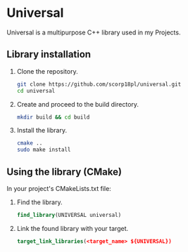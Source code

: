 # Universal

Universal is a multipurpose C++ library used in my Projects.

## Library installation

1. Clone the repository.
    ```bash
    git clone https://github.com/scorp18pl/universal.git
    cd universal
    ```
2. Create and proceed to the build directory.
    ```bash
    mkdir build && cd build
    ```
3. Install the library.
    ```bash
    cmake ..
    sudo make install
    ```

## Using the library (CMake)

In your project's CMakeLists.txt file:
1. Find the library.
    ```CMake
    find_library(UNIVERSAL universal)
    ```
2. Link the found library with your target.
    ```CMake
    target_link_libraries(<target_name> ${UNIVERSAL})
    ```